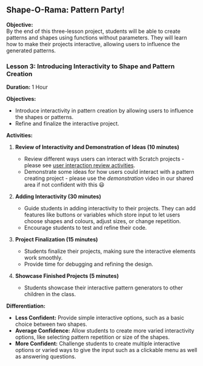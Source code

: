## **Shape-O-Rama: Pattern Party!**

**Objective:**  
By the end of this three-lesson project, students will be able to create patterns and shapes using functions without parameters. They will learn how to make their projects interactive, allowing users to influence the generated patterns.

### **Lesson 3: Introducing Interactivity to Shape and Pattern Creation**

**Duration:** 1 Hour

**Objectives:**  
- Introduce interactivity in pattern creation by allowing users to influence the shapes or patterns.
- Refine and finalize the interactive project.

**Activities:**

1. **Review of Interactivity and Demonstration of Ideas (10 minutes)**
   - Review different ways users can interact with Scratch projects - please see [user interaction review activities](https://github.com/zigzaga00/computing-zz00/blob/main/y5/programming/spring-two/lesson-three/user-interaction-review.md).
   - Demonstrate some ideas for how users could interact with a pattern creating project - please use the *demonstration* video in our shared area if not confident with this :smiley:

2. **Adding Interactivity (30 minutes)**
   - Guide students in adding interactivity to their projects. They can add features like buttons or variables which store input to let users choose shapes and colours, adjust sizes, or change repetition.
   - Encourage students to test and refine their code.

3. **Project Finalization (15 minutes)**
   - Students finalize their projects, making sure the interactive elements work smoothly.
   - Provide time for debugging and refining the design.

4. **Showcase Finished Projects (5 minutes)**
   - Students showcase their interactive pattern generators to other children in the class.

**Differentiation:**
- **Less Confident:** Provide simple interactive options, such as a basic choice between two shapes.
- **Average Confidence:** Allow students to create more varied interactivity options, like selecting pattern repetition or size of the shapes.
- **More Confident:** Challenge students to create multiple interactive options or varied ways to give the input such as a clickable menu as well as answering questions.
